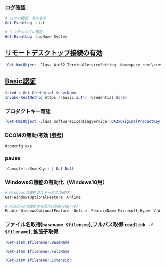 ### ログ確認
```PowerShell
# ログの種類一覧の表示
Get-EventLog -List

# システムログの確認
Get-EventLog -LogName System
```


## [リモートデスクトップ接続の有効](https://msdn.microsoft.com/ja-jp/library/aa383644(v=vs.85).aspx)

```PowerShell
(Get-WmiObject -Class Win32_TerminalServiceSetting -Namespace root\cimv2\TerminalServices).SetAllowTsConnections(1,1)

```

## [Basic認証](http://winscript.jp/powershell/?s=-credential%83p%83%89%83%81%81%5B%83%5E)
```PowerShell
$cred = Get-Credential $userName
Invoke-RestMethod https://basic.auth/ -Credential $cred
```

### プロダクトキー確認
```PowerShell
(Get-WmiObject -Class SoftwareLicensingService).OA3xOriginalProductKey
```
<!--
(Get-WmiObject -query 'select * from SoftwareLicensingService').OA3xOriginalProductKey
-->

### DCOMの無効/有効 ([参考](http://www.geekpage.jp/practical/winxp-tips/dcomcnfg.php))
```cmd
dcomcnfg.exe
```

### pause
```PowerShell
[Console]::ReadKey() | Out-Null
```

### Windowsの機能の有効化（Windows10用）
```PowerShell
# Windowsの機能のステータスの確認
Get-WindowsOptionalFeature -Online

# Windowsの機能の有効化(例はHyper-V)
Enable-WindowsOptionalFeature -Online -FeatureName Microsoft-Hyper-V-All

```

### ファイル名取得(`basename $filename`),フルパス取得(`readlink -f $filename`), 拡張子取得
```PowerShell
(Get-Item $filename).BaseName

(Get-Item $filename).FullName

(Get-Item $filename).Extension
```

